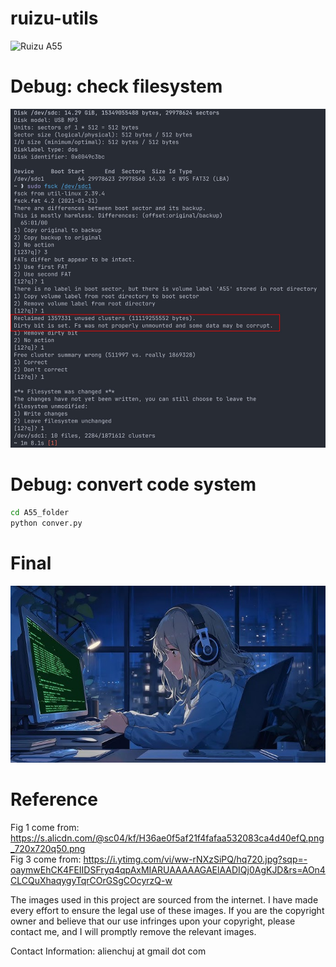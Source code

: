 # ruizu-utils

![Ruizu A55](./images/logo.avif)

# Debug: check filesystem

![fsck](./images/fsck.jpg)

# Debug: convert code system

```bash
cd A55_folder
python conver.py
```

# Final

![Enjoy Music](./images/enjoy.jpg)

# Reference

Fig 1 come from: https://s.alicdn.com/@sc04/kf/H36ae0f5af21f4fafaa532083ca4d40efQ.png_720x720q50.png  
Fig 3 come from: https://i.ytimg.com/vi/ww-rNXzSiPQ/hq720.jpg?sqp=-oaymwEhCK4FEIIDSFryq4qpAxMIARUAAAAAGAElAADIQj0AgKJD&rs=AOn4CLCQuXhaqygyTqrCOrGSgCOcyrzQ-w

The images used in this project are sourced from the internet. I have made every effort to ensure the legal use of these images. If you are the copyright owner and believe that our use infringes upon your copyright, please contact me, and I will promptly remove the relevant images.

Contact Information: alienchuj at gmail dot com